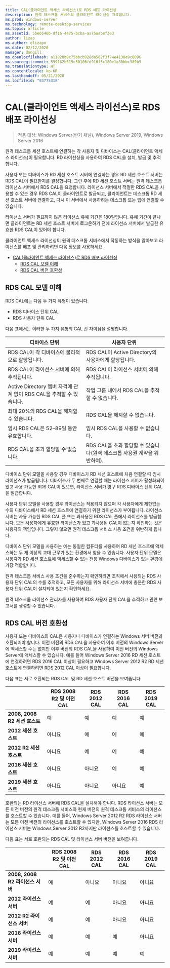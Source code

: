 ```yaml
---
title: CAL(클라이언트 액세스 라이선스)로 RDS 배포 라이선싱
description: 원격 데스크톱 서비스의 클라이언트 라이선싱 개요입니다.
ms.prod: windows-server
ms.technology: remote-desktop-services
ms.topic: article
ms.assetid: 5be6546b-df16-4475-bcba-aa75aabef3e3
author: lizap
ms.author: elizapo
ms.date: 02/12/2020
manager: dongill
ms.openlocfilehash: a11820b9c75bbcb928da562f3f74e4130e9c8096
ms.sourcegitcommit: 599162b515c50106fd910f5c180e1a30bbc389b9
ms.translationtype: HT
ms.contentlocale: ko-KR
ms.lasthandoff: 05/21/2020
ms.locfileid: "83775318"
---
```

# <a name="license-your-rds-deployment-with-client-access-licenses-cals"></a>CAL(클라이언트 액세스 라이선스)로 RDS 배포 라이선싱

>적용 대상: Windows Server(반기 채널), Windows Server 2019, Windows Server 2016

원격 데스크톱 세션 호스트에 연결하는 각 사용자 및 디바이스는 CAL(클라이언트 액세스 라이선스)이 필요합니다. RD 라이선싱을 사용하여 RDS CAL을 설치, 발급 및 추적합니다.  

사용자 또는 디바이스가 RD 세션 호스트 서버에 연결하는 경우 RD 세션 호스트 서버는 RDS CAL이 필요한지를 결정합니다. 그런 후에 RD 세션 호스트 서버는 원격 데스크톱 라이선스 서버에서 RDS CAL을 요청합니다. 라이선스 서버에서 적절한 RDS CAL을 사용할 수 있는 경우 RDS CAL이 클라이언트로 발급되고, 클라이언트는 데스크톱 RD 세션 호스트 서버에 연결하고, 다시 이 서버에서 사용하려는 데스크톱 또는 앱에 연결할 수 있습니다.

라이선스 서버가 필요하지 않은 라이선스 유예 기간은 180일입니다. 유예 기간이 끝나면 클라이언트는 RD 세션 호스트 서버에 로그온하기 전에 라이선스 서버에서 발급한 유효한 RDS CAL이 있어야 합니다.

클라이언트 액세스 라이선싱이 원격 데스크톱 서비스에서 작동하는 방식을 알아보고 라이선스를 배포 및 관리하려면 다음 정보를 사용하세요.

- [CAL(클라이언트 액세스 라이선스)로 RDS 배포 라이선싱](#license-your-rds-deployment-with-client-access-licenses-cals)
  - [RDS CAL 모델 이해](#understanding-the-rds-cal-model)
  - [RDS CAL 버전 호환성](#rds-cal-version-compatibility)

## <a name="understanding-the-rds-cal-model"></a>RDS CAL 모델 이해

RDS CAL에는 다음 두 가지 유형이 있습니다.

- RDS 디바이스 단위 CAL
- RDS 사용자 단위 CAL

다음 표에서는 이러한 두 가지 유형의 CAL 간 차이점을 설명합니다.

| 디바이스 단위                                                     | 사용자 단위                                                                         |
|----------------------------------------------------------------|----------------------------------------------------------------------------------|
| RDS CAL이 각 디바이스에 물리적으로 할당됩니다.                   | RDS CAL이 Active Directory의 사용자에게 할당됩니다.                                 |
| RDS CAL이 라이선스 서버에 의해 추적됩니다.                        | RDS CAL이 라이선스 서버에 의해 추적됩니다.                                          |
| Active Directory 멤버 자격에 관계 없이 RDS CAL을 추적할 수 있습니다. | 작업 그룹 내에서 RDS CAL을 추적할 수 없습니다.                                       |
| 최대 20%의 RDS CAL을 해지할 수 있습니다.                              | RDS CAL을 해지할 수 없습니다.                                                      |
| 임시 RDS CAL은 52–89일 동안 유효합니다.                       | 임시 RDS CAL을 사용할 수 없습니다.                                                |
| RDS CAL을 초과 할당할 수 없습니다.                                  | RDS CAL을 초과 할당할 수 있습니다(원격 데스크톱 사용권 계약을 위반하여). |

디바이스 단위 모델을 사용할 경우 디바이스가 RD 세션 호스트에 처음 연결할 때 임시 라이선스가 발급됩니다. 디바이스가 두 번째로 연결할 때는 라이선스 서버가 활성화되어 있고 사용 가능한 RDS CAL이 있으면, 라이선스 서버가 영구 RDS 디바이스 단위 CAL을 발급합니다.

사용자 단위 모델을 사용할 경우 라이선스는 적용되지 않으며 각 사용자에게 제한없는 수의 디바이스에서 RD 세션 호스트에 연결하기 위한 라이선스가 부여됩니다. 라이선스 서버는 사용 가능한 RDS CAL 풀 또는 과사용된 RDS CAL 풀에서 라이선스를 발급합니다. 모든 사용자에게 유효한 라이선스가 있고 과사용된 CAL이 없는지 확인하는 것은 사용자의 책임입니다. 그렇지 않으면 원격 데스크톱 서비스 사용 조건을 위반하게 됩니다.

디바이스 단위 모델을 사용하는 예는 동일한 컴퓨터를 사용하여 RD 세션 호스트에 액세스하는 두 개 이상의 교대 근무가 있는 환경에서 찾을 수 있습니다. 사용자 단위 모델은 사용자가 RD 세션 호스트에 액세스할 수 있는 전용 Windows 디바이스가 있는 환경에 가장 적합합니다.

원격 데스크톱 서비스 사용 조건을 준수하는지 확인하려면 조직에서 사용되는 RDS 사용자 단위 CAL의 수를 추적하고, 모든 사용자를 위해 라이선스 서버에 충분한 RDS 사용자 단위 CAL이 설치되어 있는지 확인하세요.

원격 데스크톱 라이선스 관리자를 사용하여 RDS 사용자 단위 CAL을 추적하고 관련 보고서를 생성할 수 있습니다.

## <a name="rds-cal-version-compatibility"></a>RDS CAL 버전 호환성

사용자 또는 디바이스의 CAL은 사용자나 디바이스가 연결하는 Windows 서버 버전과 호환되어야 합니다. 이전 버전의 RDS CAL을 사용하여 이후 버전의 Windows Server에 액세스할 수는 없지만 이후 버전의 RDS CAL을 사용하여 이전 버전의 Windows Server에 액세스할 수 있습니다. 예를 들어 Windows Server 2016 RD 세션 호스트에 연결하려면 RDS 2016 CAL 이상이 필요하고 Windows Server 2012 R2 RD 세션 호스트에 연결하려면 RDS 2012 CAL 이상이 필요합니다.

다음 표는 서로 호환되는 RDS CAL 및 RD 세션 호스트 버전을 보여줍니다.

|                  | RDS 2008 R2 및 이전 CAL | RDS 2012 CAL | RDS 2016 CAL | RDS 2019 CAL |
|---------------------------------|--------|--------|--------|--------|
| **2008, 2008 R2 세션 호스트** | 예    | 예    | 예    | 예     |
| **2012 세션 호스트**         | 아니요     | 예    | 예    | 예    |
| **2012 R2 세션 호스트**      | 아니요     | 예    | 예    | 예    |
| **2016 세션 호스트**         | 아니요     | 아니요     | 예    | 예    |
| **2019 세션 호스트**         | 아니요     | 아니요     | 아니요     | 예    |

호환되는 RD 라이선스 서버에 RDS CAL을 설치해야 합니다. RDS 라이선스 서버는 모든 이전 버전의 원격 데스크톱 서비스와 현재 버전의 원격 데스크톱 서비스의 라이선스를 호스트할 수 있습니다. 예를 들어, Windows Server 2012 R2 RDS 라이선스 서버는 모든 이전 버전의 라이선스를 호스트할 수 있지만, Windows Server 2016 RDS 라이선스 서버는 Windows Server 2012 R2까지만 라이선스를 호스트할 수 있습니다.

다음 표는 서로 호환되는 RDS CAL 및 라이선스 서버 버전을 보여줍니다.

|                  | RDS 2008 R2 및 이전 CAL | RDS 2012 CAL | RDS 2016 CAL | RDS 2019 CAL |
|---------------------------------|--------|--------|--------|--------|
| **2008, 2008 R2 라이선스 서버** | 예    | 아니요   | 아니요   | 아니요    |
| **2012 라이선스 서버**         | 예     | 예    | 아니요   | 아니요    |
| **2012 R2 라이선스 서버**      | 예     | 예    | 아니요   | 아니요    |
| **2016 라이선스 서버**         | 예     | 예    | 예   | 아니요    |
| **2019 라이선스 서버**         | 예     | 예    | 예  | 예   |
